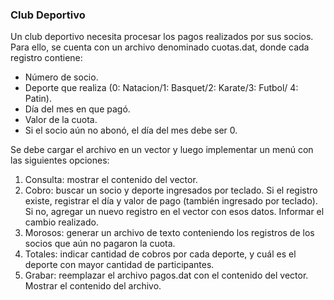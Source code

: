 ### Club Deportivo

Un club deportivo necesita procesar los pagos realizados por sus socios. Para ello, se cuenta con un archivo denominado
cuotas.dat, donde cada registro contiene:

  - Número de socio.
  - Deporte que realiza (0: Natacion/1: Basquet/2: Karate/3: Futbol/ 4: Patin).
  - Día del mes en que pagó.
  - Valor de la cuota.
  - Si el socio aún no abonó, el día del mes debe ser 0.

Se debe cargar el archivo en un vector y luego implementar un menú con las siguientes opciones:

  1. Consulta: mostrar el contenido del vector.
  2. Cobro: buscar un socio y deporte ingresados por teclado. Si el registro existe, registrar el día y valor de pago 
     (también ingresado por teclado). Si no, agregar un nuevo registro en el vector con esos datos. Informar el cambio 
     realizado.
  3. Morosos: generar un archivo de texto conteniendo los registros de los socios que aún no pagaron la cuota.
  4. Totales: indicar cantidad de cobros por cada deporte, y cuál es el deporte con mayor cantidad de participantes.
  5. Grabar: reemplazar el archivo pagos.dat con el contenido del vector. Mostrar el contenido del archivo.
